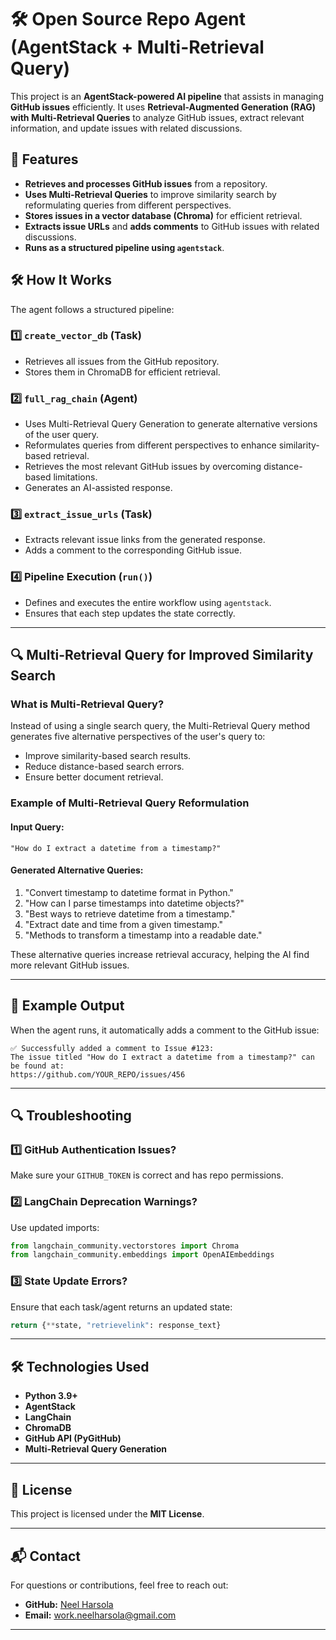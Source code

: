 # 🛠 Open Source Repo Agent (AgentStack + Multi-Retrieval Query)

This project is an **AgentStack-powered AI pipeline** that assists in managing **GitHub issues** efficiently. It uses **Retrieval-Augmented Generation (RAG) with Multi-Retrieval Queries** to analyze GitHub issues, extract relevant information, and update issues with related discussions.

## 🚀 Features

- **Retrieves and processes GitHub issues** from a repository.
- **Uses Multi-Retrieval Queries** to improve similarity search by reformulating queries from different perspectives.
- **Stores issues in a vector database (Chroma)** for efficient retrieval.
- **Extracts issue URLs** and **adds comments** to GitHub issues with related discussions.
- **Runs as a structured pipeline using `agentstack`**.

## 🛠 How It Works

The agent follows a structured pipeline:

### 1️⃣ `create_vector_db` (Task)
- Retrieves all issues from the GitHub repository.
- Stores them in ChromaDB for efficient retrieval.

### 2️⃣ `full_rag_chain` (Agent)
- Uses Multi-Retrieval Query Generation to generate alternative versions of the user query.
- Reformulates queries from different perspectives to enhance similarity-based retrieval.
- Retrieves the most relevant GitHub issues by overcoming distance-based limitations.
- Generates an AI-assisted response.

### 3️⃣ `extract_issue_urls` (Task)
- Extracts relevant issue links from the generated response.
- Adds a comment to the corresponding GitHub issue.

### 4️⃣ **Pipeline Execution (`run()`)**
- Defines and executes the entire workflow using `agentstack`.
- Ensures that each step updates the state correctly.

---

## 🔍 Multi-Retrieval Query for Improved Similarity Search

### What is Multi-Retrieval Query?

Instead of using a single search query, the Multi-Retrieval Query method generates five alternative perspectives of the user's query to:

- Improve similarity-based search results.
- Reduce distance-based search errors.
- Ensure better document retrieval.

### Example of Multi-Retrieval Query Reformulation

#### **Input Query:**
```
"How do I extract a datetime from a timestamp?"
```

#### **Generated Alternative Queries:**
1. "Convert timestamp to datetime format in Python."
2. "How can I parse timestamps into datetime objects?"
3. "Best ways to retrieve datetime from a timestamp."
4. "Extract date and time from a given timestamp."
5. "Methods to transform a timestamp into a readable date."

These alternative queries increase retrieval accuracy, helping the AI find more relevant GitHub issues.

---

## 📌 Example Output

When the agent runs, it automatically adds a comment to the GitHub issue:

```
✅ Successfully added a comment to Issue #123:
The issue titled "How do I extract a datetime from a timestamp?" can be found at:
https://github.com/YOUR_REPO/issues/456
```

---

## 🔍 Troubleshooting

### 1️⃣ GitHub Authentication Issues?
Make sure your `GITHUB_TOKEN` is correct and has repo permissions.

### 2️⃣ LangChain Deprecation Warnings?
Use updated imports:
```python
from langchain_community.vectorstores import Chroma
from langchain_community.embeddings import OpenAIEmbeddings
```

### 3️⃣ State Update Errors?
Ensure that each task/agent returns an updated state:
```python
return {**state, "retrievelink": response_text}
```

---

## 🛠 Technologies Used

- **Python 3.9+**
- **AgentStack**
- **LangChain**
- **ChromaDB**
- **GitHub API (PyGitHub)**
- **Multi-Retrieval Query Generation**

---

## 📜 License

This project is licensed under the **MIT License**.

---

## 📬 Contact

For questions or contributions, feel free to reach out:

- **GitHub:** [Neel Harsola](https://github.com/skylarkoo7)
- **Email:** work.neelharsola@gmail.com

---


